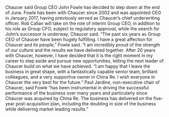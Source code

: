 Chaucer said Group CEO John Fowle has decided to step down at the end of June.
Fowle has been with Chaucer since 2002 and was appointed CEO in January 2017, having previously served as Chaucer’s chief underwriting officer.
Rob Callan will take on the role of interim Group CEO, in addition to his role as Group CFO, subject to regulatory approval, while the search for John’s successor is underway, Chaucer said.
“The past six years as Group CEO of Chaucer have been hugely fulfilling. I have a great affection for Chaucer and its people,” Fowle said. “I am incredibly proud of the strength of our culture and the results we have delivered together. After 20 years with Chaucer, however, I have decided that it is the right moment in my career to step aside and pursue new opportunities, letting the next leader of Chaucer build on what we have achieved.
“I am happy that I leave the business in great shape, with a fantastically capable senior team, brilliant colleagues, and a very supportive owner in China Re. I wish everyone in Chaucer the very best for the future.”
Paul Jardine, non-executive chair of Chaucer, said Fowle “has been instrumental in driving the successful performance of the business over many years and particularly since Chaucer was acquired by China Re. The business has delivered on the five-year post-acquisition plan, including the doubling in size of the business while delivering market leading results.”